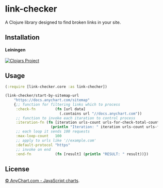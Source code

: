 # link-checker

A Clojure library designed to find broken links in your site.

## Installation

#### Leiningen

[![Clojars Project](https://img.shields.io/clojars/v/com.anychart/link-checker.svg)](https://clojars.org/com.anychart/link-checker)


## Usage


```clojure
(:require [link-checker.core :as link-checher])

(link-checker/start-by-sitemap-url
    "https://docs.anychart.com/sitemap"
    {;; function for filtering links which to process
     :check-fn         (fn [url data]
                         (.contains url "//docs.anychart.com"))
     ;; function to invoke each itaration to control process
     :iteration-fn (fn [iteration urls-count urls-for-check-total-count total-count]
                     (println "Iteration: " iteration urls-count urls-for-check-total-count total-count))                    
     ;; each loop it sends 100 requests
     :max-loop-count   100
     ;; apply to urls like '//example.com'
     :default-protocol "https" 
     ;; invoke on end
     :end-fn           (fn [result] (println "RESULT: " result))})
```

## License
[© AnyChart.com - JavaScript charts](http://www.anychart.com).
